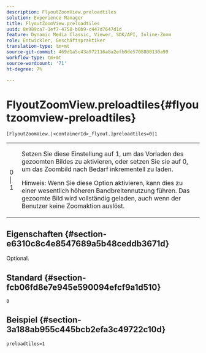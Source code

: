 ```yaml
---
description: FlyoutZoomView.preloadtiles
solution: Experience Manager
title: FlyoutZoomView.preloadtiles
uuid: 8e989ca7-1ef7-4758-b6b9-c447d7647d1d
feature: Dynamic Media Classic, Viewer, SDK/API, Inline-Zoom
role: Entwickler, Geschäftspraktiker
translation-type: tm+mt
source-git-commit: 469d1a5c43a972116a8a2efb0de5708800130a99
workflow-type: tm+mt
source-wordcount: '71'
ht-degree: 7%

---
```



# FlyoutZoomView.preloadtiles{#flyoutzoomview-preloadtiles}

`[FlyoutZoomView.|<containerId>_flyout.]preloadtiles=0|1`

<table id="table_8E44EC404A1A45C59EA1EF2766613930"> 
 <tbody> 
  <tr> 
   <td colname="col1"> <p> <span class="codeph"> 0 | 1 </span> </p> </td> 
   <td colname="col2"> <p> Setzen Sie diese Einstellung auf <span class="codeph"> 1</span>, um das Vorladen des gezoomten Bildes zu aktivieren, oder setzen Sie sie auf <span class="codeph"> 0</span>, um das Zoombild nach Bedarf inkrementell zu laden. </p> <p> <p>Hinweis:  Wenn Sie diese Option aktivieren, kann dies zu einer wesentlich höheren Bandbreitennutzung führen. Das gezoomte Bild wird vollständig geladen, auch wenn der Benutzer keine Zoomaktion auslöst. </p> </p> </td> 
  </tr> 
 </tbody> 
</table>

## Eigenschaften {#section-e6310c8c4e8547689a5b48ceddb3671d}

Optional.

## Standard {#section-fcb06fd8e7e945e590094efcf9a1d510}

`0`

## Beispiel {#section-3a188ab955c445bcb2efa3c49722c10d}

`preloadtiles=1`
